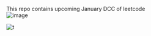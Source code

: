 This repo contains upcoming January DCC of leetcode
<br>
![image](https://user-images.githubusercontent.com/76725996/147853731-61dc4acd-717b-4e1d-91fd-c2c5fe648e4c.png)



![t](https://user-images.githubusercontent.com/76725996/147870367-989f67c6-8e0b-4cc4-b14e-f203c25971e5.gif)
